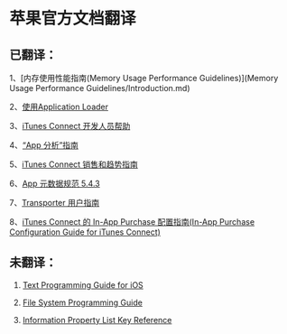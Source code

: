 # 苹果官方文档翻译
## 已翻译：

1、[内存使用性能指南(Memory Usage Performance Guidelines)](Memory Usage Performance Guidelines/Introduction.md)

2、[使用Application Loader](http://help.apple.com/itc/apploader/)

3、[iTunes Connect 开发人员帮助](https://help.apple.com/itunes-connect/developer/)

4、[“App 分析”指南
](http://help.apple.com/itc/appanalytics/)

5、[iTunes Connect 销售和趋势指南](http://help.apple.com/itc/appssalesandtrends/e3)

6、[App 元数据规范 5.4.3](http://help.apple.com/itc/appsspec/e3)

7、[Transporter 用户指南](https://help.apple.com/itc/transporteruserguide/e3)

8、[iTunes Connect 的 In-App Purchase 配置指南(In-App Purchase Configuration Guide for iTunes Connect)](https://developer.apple.com/library/content/documentation/LanguagesUtilities/Conceptual/iTunesConnectInAppPurchase_Guide_SCh/Chapters/Introduction.html#//apple_ref/doc/uid/TP40014488-CH1-SW1)
## 未翻译：
1. [Text Programming Guide for iOS](https://developer.apple.com/library/content/documentation/StringsTextFonts/Conceptual/TextAndWebiPhoneOS/Introduction/Introduction.html#//apple_ref/doc/uid/TP40009542-CH1-SW1)
 
2. [File System Programming Guide](https://developer.apple.com/library/content/documentation/FileManagement/Conceptual/FileSystemProgrammingGuide/Introduction/Introduction.html#//apple_ref/doc/uid/TP40010672-CH1-SW1)

3. [Information Property List Key Reference](https://developer.apple.com/library/content/documentation/General/Reference/InfoPlistKeyReference/Introduction/Introduction.html#//apple_ref/doc/uid/TP40009248-SW1)